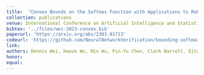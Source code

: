 ```yaml
---
title:  "Convex Bounds on the Softmax Function with Applications to Robustness Verification"
collection: publications
venue: International Conference on Artificial Intelligence and Statistics (AISTATS'23)
bibtex: '../files/wei-2023-convex.bib'
paperurl: 'https://arxiv.org/abs/2303.01713'
codeurl: 'https://github.com/NeuralNetworkVerification/bounding-softmax/tree/aistats'
link:
authors: Dennis Wei, Haoze Wu, Min Wu, Pin-Yu Chen, Clark Barrett, Eitan Farchi
honor: 
equal: 
---
```

